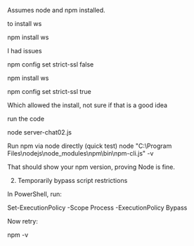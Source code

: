 Assumes node and npm installed.



to install ws 

npm install ws

I had issues 


npm config set strict-ssl false

npm install ws

npm config set strict-ssl true

Which allowed the install, not sure if that is a good idea

run the code 

node server-chat02.js



Run npm via node directly (quick test)
node "C:\Program Files\nodejs\node_modules\npm\bin\npm-cli.js" -v


That should show your npm version, proving Node is fine.

2. Temporarily bypass script restrictions

In PowerShell, run:

Set-ExecutionPolicy -Scope Process -ExecutionPolicy Bypass


Now retry:

npm -v
